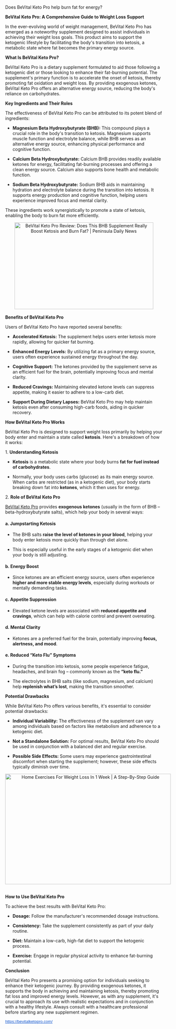Does BeVital Keto Pro help burn fat for energy?

<p><strong data-end="66" data-start="0">BeVital Keto Pro: A Comprehensive Guide to Weight Loss Support</strong></p>
<p data-end="229" data-start="68">In the ever-evolving world of weight management, <span class="relative -mx-px my-[-0.2rem] rounded px-px py-[0.2rem] transition-colors duration-100 ease-in-out">BeVital Keto Pro has emerged as a noteworthy supplement designed to assist individuals in achieving their weight loss goals.</span> <span class="relative -mx-px my-[-0.2rem] rounded px-px py-[0.2rem] transition-colors duration-100 ease-in-out">This product aims to support the ketogenic lifestyle by facilitating the body's transition into ketosis, a metabolic state where fat becomes the primary energy source.</span></p>
<p><strong>What Is BeVital Keto Pro? </strong></p>
<p data-end="423" data-start="267"><span class="relative -mx-px my-[-0.2rem] rounded px-px py-[0.2rem] transition-colors duration-100 ease-in-out">BeVital Keto Pro is a dietary supplement formulated to aid those following a ketogenic diet or those looking to enhance their fat-burning potential.</span> <span class="relative -mx-px my-[-0.2rem] rounded px-px py-[0.2rem] transition-colors duration-100 ease-in-out">The supplement's primary function is to accelerate the onset of ketosis, thereby promoting fat oxidation and weight loss.</span> <span class="relative -mx-px my-[-0.2rem] rounded px-px py-[0.2rem] transition-colors duration-100 ease-in-out">By providing exogenous ketones, BeVital Keto Pro offers an alternative energy source, reducing the body's reliance on carbohydrates.</span></p>
<p><strong>Key Ingredients and Their Roles </strong></p>
<p data-end="558" data-start="467">The effectiveness of BeVital Keto Pro can be attributed to its potent blend of ingredients:</p>
<ul data-end="1033" data-start="560">
<li data-end="722" data-start="560">
<p data-end="722" data-start="562"><strong data-end="603" data-start="562">Magnesium Beta Hydroxybutyrate (BHB):</strong> <span class="relative -mx-px my-[-0.2rem] rounded px-px py-[0.2rem] transition-colors duration-100 ease-in-out">This compound plays a crucial role in the body's transition to ketosis. Magnesium supports muscle function and electrolyte balance, while BHB serves as an alternative energy source, enhancing physical performance and cognitive function.</span></p>
</li>
<li data-end="878" data-start="724">
<p data-end="878" data-start="726"><strong data-end="759" data-start="726">Calcium Beta Hydroxybutyrate:</strong> <span class="relative -mx-px my-[-0.2rem] rounded px-px py-[0.2rem] transition-colors duration-100 ease-in-out">Calcium BHB provides readily available ketones for energy, facilitating fat-burning processes and offering a clean energy source. Calcium also supports bone health and metabolic function.</span></p>
</li>
<li data-end="1033" data-start="880">
<p data-end="1033" data-start="882"><strong data-end="914" data-start="882">Sodium Beta Hydroxybutyrate:</strong> <span class="relative -mx-px my-[-0.2rem] rounded px-px py-[0.2rem] transition-colors duration-100 ease-in-out">Sodium BHB aids in maintaining hydration and electrolyte balance during the transition into ketosis. It supports energy production and cognitive function, helping users experience improved focus and mental clarity.</span></p>
</li>
</ul>
<p data-end="1113" data-start="1035"><span class="relative -mx-px my-[-0.2rem] rounded px-px py-[0.2rem] transition-colors duration-100 ease-in-out">These ingredients work synergistically to promote a state of ketosis, enabling the body to burn fat more efficiently.</span></p>
<p style="text-align: center;" data-end="1113" data-start="1035"><img class="sFlh5c FyHeAf iPVvYb" style="height: 278px; margin: 0px; max-width: 1280px; width: 445px;" src="https://www.peninsuladailynews.com/wp-content/uploads/2025/04/39176261_web1_M1-BeVital-Keto-Pro-Teaser.jpg" alt="BeVital Keto Pro Review: Does This BHB Supplement Really Boost Ketosis and  Burn Fat? | Peninsula Daily News" /><span class="relative -mx-px my-[-0.2rem] rounded px-px py-[0.2rem] transition-colors duration-100 ease-in-out"> <br /></span></p>
<p><strong>Benefits of BeVital Keto Pro </strong></p>
<p data-end="1232" data-start="1154"><span class="relative -mx-px my-[-0.2rem] rounded px-px py-[0.2rem] transition-colors duration-100 ease-in-out">Users of BeVital Keto Pro have reported several benefits</span>:</p>
<ul data-end="1975" data-start="1234">
<li data-end="1379" data-start="1234">
<p data-end="1379" data-start="1236"><strong data-end="1260" data-start="1236">Accelerated Ketosis:</strong> <span class="relative -mx-px my-[-0.2rem] rounded px-px py-[0.2rem] transition-colors duration-100 ease-in-out">The supplement helps users enter ketosis more rapidly, allowing for quicker fat burning.</span></p>
</li>
<li data-end="1529" data-start="1381">
<p data-end="1529" data-start="1383"><strong data-end="1410" data-start="1383">Enhanced Energy Levels:</strong> <span class="relative -mx-px my-[-0.2rem] rounded px-px py-[0.2rem] transition-colors duration-100 ease-in-out">By utilizing fat as a primary energy source, users often experience sustained energy throughout the day.</span></p>
</li>
<li data-end="1674" data-start="1531">
<p data-end="1674" data-start="1533"><strong data-end="1555" data-start="1533">Cognitive Support:</strong> <span class="relative -mx-px my-[-0.2rem] rounded px-px py-[0.2rem] transition-colors duration-100 ease-in-out">The ketones provided by the supplement serve as an efficient fuel for the brain, potentially improving focus and mental clarity.</span></p>
</li>
<li data-end="1818" data-start="1676">
<p data-end="1818" data-start="1678"><strong data-end="1699" data-start="1678">Reduced Cravings:</strong> <span class="relative -mx-px my-[-0.2rem] rounded px-px py-[0.2rem] transition-colors duration-100 ease-in-out">Maintaining elevated ketone levels can suppress appetite, making it easier to adhere to a low-carb diet.</span></p>
</li>
<li data-end="1975" data-start="1820">
<p data-end="1975" data-start="1822"><strong data-end="1856" data-start="1822">Support During Dietary Lapses:</strong> <span class="relative -mx-px my-[-0.2rem] rounded px-px py-[0.2rem] transition-colors duration-100 ease-in-out">BeVital Keto Pro may help maintain ketosis even after consuming high-carb foods, aiding in quicker recovery.</span></p>
</li>
</ul>
<p data-end="30" data-start="0"><strong data-end="30" data-start="0">How BeVital Keto Pro Works</strong></p>
<p data-end="197" data-start="32">BeVital Keto Pro is designed to support weight loss primarily by helping your body enter and maintain a state called <strong data-end="160" data-start="149">ketosis</strong>. Here's a breakdown of how it works:</p>
<p>1. <strong data-end="236" data-start="211">Understanding Ketosis</strong></p>
<ul data-end="542" data-start="237">
<li data-end="336" data-start="237">
<p data-end="336" data-start="239"><strong data-end="250" data-start="239">Ketosis</strong> is a metabolic state where your body burns <strong data-end="335" data-start="294">fat for fuel instead of carbohydrates</strong>.</p>
</li>
<li data-end="542" data-start="337">
<p data-end="542" data-start="339">Normally, your body uses carbs (glucose) as its main energy source. When carbs are restricted (as in a ketogenic diet), your body starts breaking down fat into <strong data-end="510" data-start="499">ketones</strong>, which it then uses for energy.</p>
</li>
</ul>
<p>2. <strong data-end="584" data-start="556">Role of BeVital Keto Pro</strong></p>
<p data-end="729" data-start="585"><a href="https://bevitalketopro.com/">BeVital Keto Pro</a> provides <strong data-end="632" data-start="611">exogenous ketones</strong> (usually in the form of BHB &ndash; beta-hydroxybutyrate salts), which help your body in several ways:</p>
<h4 data-end="763" data-start="731">a. <strong data-end="763" data-start="739">Jumpstarting Ketosis</strong></h4>
<ul data-end="998" data-start="764">
<li data-end="895" data-start="764">
<p data-end="895" data-start="766">The BHB salts <strong data-end="824" data-start="780">raise the level of ketones in your blood</strong>, helping your body enter ketosis more quickly than through diet alone.</p>
</li>
<li data-end="998" data-start="896">
<p data-end="998" data-start="898">This is especially useful in the early stages of a ketogenic diet when your body is still adjusting.</p>
</li>
</ul>
<h4 data-end="1024" data-start="1000">b. <strong data-end="1024" data-start="1008">Energy Boost</strong></h4>
<ul data-end="1193" data-start="1025">
<li data-end="1193" data-start="1025">
<p data-end="1193" data-start="1027">Since ketones are an efficient energy source, users often experience <strong data-end="1136" data-start="1096">higher and more stable energy levels</strong>, especially during workouts or mentally demanding tasks.</p>
</li>
</ul>
<h4 data-end="1227" data-start="1195">c. <strong data-end="1227" data-start="1203">Appetite Suppression</strong></h4>
<ul data-end="1367" data-start="1228">
<li data-end="1367" data-start="1228">
<p data-end="1367" data-start="1230">Elevated ketone levels are associated with <strong data-end="1306" data-start="1273">reduced appetite and cravings</strong>, which can help with calorie control and prevent overeating.</p>
</li>
</ul>
<h4 data-end="1395" data-start="1369">d. <strong data-end="1395" data-start="1377">Mental Clarity</strong></h4>
<ul data-end="1495" data-start="1396">
<li data-end="1495" data-start="1396">
<p data-end="1495" data-start="1398">Ketones are a preferred fuel for the brain, potentially improving <strong data-end="1494" data-start="1464">focus, alertness, and mood</strong>.</p>
</li>
</ul>
<h4 data-end="1536" data-start="1497">e. <strong data-end="1536" data-start="1505">Reduced &ldquo;Keto Flu&rdquo; Symptoms</strong></h4>
<ul data-end="1805" data-start="1537">
<li data-end="1671" data-start="1537">
<p data-end="1671" data-start="1539">During the transition into ketosis, some people experience fatigue, headaches, and brain fog &ndash; commonly known as the <strong data-end="1671" data-start="1656">&ldquo;keto flu.&rdquo;</strong></p>
</li>
<li data-end="1805" data-start="1672">
<p data-end="1805" data-start="1674">The electrolytes in BHB salts (like sodium, magnesium, and calcium) help <strong data-end="1772" data-start="1747">replenish what&rsquo;s lost</strong>, making the transition smoother.</p>
</li>
</ul>
<p><strong>Potential Drawbacks </strong></p>
<p data-end="2085" data-start="2007"><span class="relative -mx-px my-[-0.2rem] rounded px-px py-[0.2rem] transition-colors duration-100 ease-in-out">While BeVital Keto Pro offers various benefits, it's essential to consider potential drawbacks:</span></p>
<ul data-end="2457" data-start="2087">
<li data-end="2195" data-start="2087">
<p data-end="2195" data-start="2089"><strong data-end="2116" data-start="2089">Individual Variability:</strong> <span class="relative -mx-px my-[-0.2rem] rounded px-px py-[0.2rem] transition-colors duration-100 ease-in-out">The effectiveness of the supplement can vary among individuals based on factors like metabolism and adherence to a ketogenic diet.</span></p>
</li>
<li data-end="2308" data-start="2197">
<p data-end="2308" data-start="2199"><strong data-end="2229" data-start="2199">Not a Standalone Solution:</strong> <span class="relative -mx-px my-[-0.2rem] rounded px-px py-[0.2rem] transition-colors duration-100 ease-in-out">For optimal results, BeVital Keto Pro should be used in conjunction with a balanced diet and regular exercise.</span></p>
</li>
<li data-end="2457" data-start="2310">
<p data-end="2457" data-start="2312"><strong data-end="2338" data-start="2312">Possible Side Effects:</strong> <span class="relative -mx-px my-[-0.2rem] rounded px-px py-[0.2rem] transition-colors duration-100 ease-in-out">Some users may experience gastrointestinal discomfort when starting the supplement; however, these side effects typically diminish over time.</span></p>
</li>
</ul>
<p style="text-align: center;"><img class="sFlh5c FyHeAf iPVvYb" style="height: 354px; margin: 0px; max-width: 6720px; width: 531px;" src="https://cdn.prod.website-files.com/5ca5fe687e34be0992df1fbe/61920acc1d5ecd64096e0b67_excited-girl-wearing-too-big-jeans-after-weight-lo-2021-08-29-04-54-38-utc-min.jpg" alt="Home Exercises For Weight Loss In 1 Week | A Step-By-Step Guide" /><strong> <br /></strong></p>
<p><strong>How to Use BeVital Keto Pro </strong></p>
<p data-end="2575" data-start="2497"><span class="relative -mx-px my-[-0.2rem] rounded px-px py-[0.2rem] transition-colors duration-100 ease-in-out">To achieve the best results with BeVital Keto Pro:</span></p>
<ul data-end="2958" data-start="2577">
<li data-end="2669" data-start="2577">
<p data-end="2669" data-start="2579"><strong data-end="2590" data-start="2579">Dosage:</strong> <span class="relative -mx-px my-[-0.2rem] rounded px-px py-[0.2rem] transition-colors duration-100 ease-in-out">Follow the manufacturer's recommended dosage instructions.</span></p>
</li>
<li data-end="2768" data-start="2671">
<p data-end="2768" data-start="2673"><strong data-end="2689" data-start="2673">Consistency:</strong> <span class="relative -mx-px my-[-0.2rem] rounded px-px py-[0.2rem] transition-colors duration-100 ease-in-out">Take the supplement consistently as part of your daily routine.</span></p>
</li>
<li data-end="2860" data-start="2770">
<p data-end="2860" data-start="2772"><strong data-end="2781" data-start="2772">Diet:</strong> <span class="relative -mx-px my-[-0.2rem] rounded px-px py-[0.2rem] transition-colors duration-100 ease-in-out">Maintain a low-carb, high-fat diet to support the ketogenic process.</span></p>
</li>
<li data-end="2958" data-start="2862">
<p data-end="2958" data-start="2864"><strong data-end="2877" data-start="2864">Exercise:</strong> <span class="relative -mx-px my-[-0.2rem] rounded px-px py-[0.2rem] transition-colors duration-100 ease-in-out">Engage in regular physical activity to enhance fat-burning potential.</span></p>
</li>
</ul>
<p><strong>Conclusion </strong></p>
<p data-end="3189" data-start="2981"><span class="relative -mx-px my-[-0.2rem] rounded px-px py-[0.2rem] transition-colors duration-100 ease-in-out">BeVital Keto Pro presents a promising option for individuals seeking to enhance their ketogenic journey.</span> <span class="relative -mx-px my-[-0.2rem] rounded px-px py-[0.2rem] transition-colors duration-100 ease-in-out">By providing exogenous ketones, it supports the body in achieving and maintaining ketosis, thereby promoting fat loss and improved energy levels.</span> <span class="relative -mx-px my-[-0.2rem] rounded px-px py-[0.2rem] transition-colors duration-100 ease-in-out">However, as with any supplement, it's crucial to approach its use with realistic expectations and in conjunction with a healthy lifestyle.</span> <span class="relative -mx-px my-[-0.2rem] rounded px-px py-[0.2rem] transition-colors duration-100 ease-in-out">Always consult with a healthcare professional before starting any new supplement regimen.</span></p>
<p data-end="3189" data-start="2981"><a style="-webkit-text-stroke-width: 0px; background-color: white; color: #1155cc; font-family: Arial, Helvetica, sans-serif; font-size: small; font-style: normal; font-variant-caps: normal; font-variant-ligatures: normal; font-weight: 400; letter-spacing: normal; orphans: 2; text-align: start; text-indent: 0px; text-transform: none; white-space: normal; widows: 2; word-spacing: 0px;" href="https://bevitalketopro.com/" target="_blank" data-saferedirecturl="https://www.google.com/url?q=https://bevitalketopro.com/&amp;source=gmail&amp;ust=1748059041570000&amp;usg=AOvVaw1rpKDlqJ3RaynjHtrT9PUy">https://bevitalketopro.com/</a></p>
